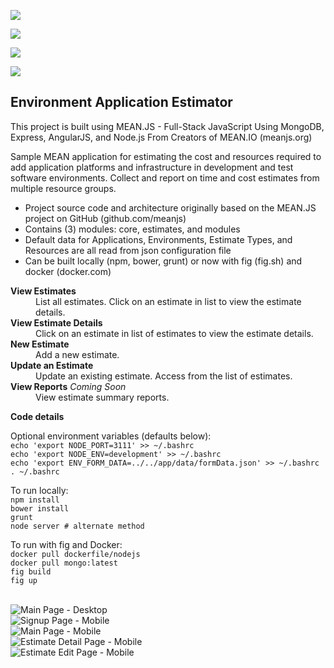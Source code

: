 <div class="page-header">
<p>
<a href='https://travis-ci.org/garystafford/environment-estimator'><img src='https://travis-ci.org/garystafford/environment-estimator.svg?branch=master'></a>
</p>
<p>
  <a href='https://codeship.com/projects/46419'><img src='https://codeship.com/projects/ffb358c0-4ab8-0132-efcb-7aa9472b8ea5/status'></a>
</p>
<p>
  <a href='https://david-dm.org/garystafford/environment-estimator'><img src='https://david-dm.org/garystafford/environment-estimator.png'></a>
</p>
<p>
  <a href='https://david-dm.org/garystafford/environment-estimator#info=devDependencies'><img src='https://david-dm.org/garystafford/environment-estimator/dev-status.svg?style=flatpng'></a>
</p>
<h2>Environment Application Estimator</h2>
</div>
<p>
  This project is built using MEAN.JS - Full-Stack JavaScript Using MongoDB, Express, AngularJS, and Node.js
  From Creators of MEAN.IO (meanjs.org)
</p>
<p>
  Sample MEAN application for estimating the cost and resources required to add application platforms and
  infrastructure in development and test software environments. Collect and report on time and cost estimates
  from multiple resource groups.
  <ul>
    <li>
      Project source code and architecture originally based on the MEAN.JS project on GitHub
      (github.com/meanjs)
    </li>
    <li>
      Contains (3) modules: core, estimates, and modules
    </li>
    <li>
      Default data for Applications, Environments, Estimate Types, and Resources are all read from json configuration file
    </li>
    <li>
      Can be built locally (npm, bower, grunt) or now with fig (fig.sh) and docker (docker.com)
    </li>
    </ul>
</p>
<dl>
  <dt><strong>View Estimates</strong></dt>
  <dd>
    List all estimates. Click on an estimate in list to view the estimate details.
    <br>
  </dd>
  <dt><strong>View Estimate Details</strong></dt>
  <dd>
    Click on an estimate in list of estimates to view the estimate details.
    <br>
  </dd>
  <dt><strong>New Estimate</strong></dt>
  <dd>
    Add a new estimate.
    <br>
  </dd>
  <dt><strong>Update an Estimate</strong></dt>
  <dd>
    Update an existing estimate. Access from the list of estimates.
    <br>
  </dd>
  <dt><strong>View Reports</strong> <i>Coming Soon</i></dt>
  <dd>
    View estimate summary reports.
  </dd>
</dl>
<strong>Code details</strong>
<p>
  Optional environment variables (defaults below):<br/>
  <code>echo 'export NODE_PORT=3111' >> ~/.bashrc</code><br/>
  <code>echo 'export NODE_ENV=development' >> ~/.bashrc</code><br/>
  <code>echo 'export ENV_FORM_DATA=../../app/data/formData.json' >> ~/.bashrc</code><br/>
  <code>. ~/.bashrc</code>
</p>
<p> To run locally:<br/>
  <code>npm install</code><br/>
  <code>bower install</code><br/>
  <code>grunt</code><br/>
  <code>node server # alternate method</code>
</p>
<p>
  To run with fig and Docker:<br />
  <code>docker pull dockerfile/nodejs</code><br/>
  <code>docker pull mongo:latest</code><br/>
  <code>fig build</code><br/>
  <code>fig up</code>
</p>
<br>
<img src="https://github.com/garystafford/environment-estimator/blob/master/images/main_page.png?raw=true" alt="Main Page - Desktop">
<br>
<img src="https://github.com/garystafford/environment-estimator/blob/master/images/signup_mobile.png?raw=true" alt="Signup Page - Mobile">
<br>
<img src="https://github.com/garystafford/environment-estimator/blob/master/images/main_page_mobile.png?raw=true" alt="Main Page - Mobile">
<br>
<img src="https://github.com/garystafford/environment-estimator/blob/master/images/estimate_detail_mobile.png?raw=true" alt="Estimate Detail Page - Mobile">
<br>
<img src="https://github.com/garystafford/environment-estimator/blob/master/images/edit_estimate_mobile.png?raw=true" alt="Estimate Edit Page - Mobile">
